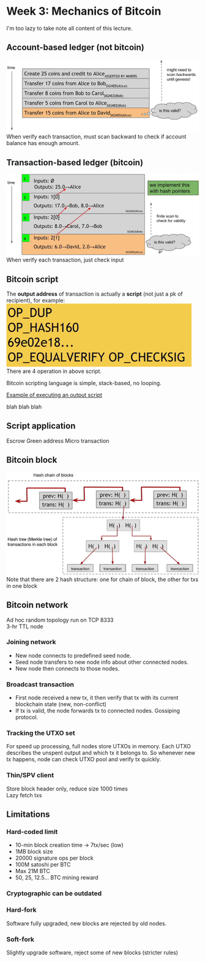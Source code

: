 # Week 3: Mechanics of Bitcoin

I'm too lazy to take note all content of this lecture.  

## Account-based ledger (not bitcoin)

![](docs/account-based-ledger.png)  
When verify each transaction, must scan backward to check if account balance has enough amount.

## Transaction-based ledger (bitcoin)

![](docs/transaction-based-ledger.png)  
When verify each transaction, just check input  

## Bitcoin script

The **output address** of transaction is actually a **script** (not just a pk of recipient), for example:  
![](docs/output-script.png)  
There are 4 operation in above script.  

Bitcoin scripting language is simple, stack-based, no looping.  

[Example of executing an output script](https://www.coursera.org/learn/cryptocurrency/lecture/HWjti/bitcoin-scripts)  

blah blah blah

## Script application
Escrow
Green address
Micro transaction

## Bitcoin block

![](docs/bitcoin-block.png)  
Note that there are 2 hash structure: one for chain of block, the other for txs in one block  

## Bitcoin network

Ad hoc random topology run on TCP 8333  
3-hr TTL node  

### Joining network

  - New node connects to predefined seed node.  
  - Seed node transfers to new node info about other connected nodes.  
  - New node then connects to those nodes.  

### Broadcast transaction
  - First node received a new tx, it then verify that tx with its current blockchain state (new, non-conflict)
  - If tx is valid, the node forwards tx to connected nodes. Gossiping protocol.  

### Tracking the UTXO set

For speed up processing, full nodes store UTXOs in memory. Each UTXO describes the unspent output and which tx it
belongs to. So whenever new tx happens, node can check UTXO pool and verify tx quickly.  

### Thin/SPV client

Store block header only, reduce size 1000 times  
Lazy fetch txs  

## Limitations

### Hard-coded limit
  - 10-min block creation time -> 7tx/sec (low)
  - 1MB block size
  - 20000 signature ops per block
  - 100M satoshi per BTC
  - Max 21M BTC
  - 50, 25, 12.5... BTC mining reward
  
### Cryptographic can be outdated

### Hard-fork

Software fully upgraded, new blocks are rejected by old nodes.

### Soft-fork

Slightly upgrade software, reject some of new blocks (stricter rules)
